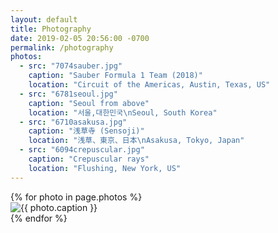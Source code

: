```yaml
---
layout: default
title: Photography
date: 2019-02-05 20:56:00 -0700
permalink: /photography
photos:
  - src: "7074sauber.jpg"
    caption: "Sauber Formula 1 Team (2018)"
    location: "Circuit of the Americas, Austin, Texas, US"
  - src: "6781seoul.jpg"
    caption: "Seoul from above"
    location: "서울,대한민국\nSeoul, South Korea"
  - src: "6710asakusa.jpg"
    caption: "浅草寺 (Sensoji)"
    location: "浅草、東京、日本\nAsakusa, Tokyo, Japan"
  - src: "6094crepuscular.jpg"
    caption: "Crepuscular rays"
    location: "Flushing, New York, US"
---
```


<div id="masonry" class="masonry">
{% for photo in page.photos %}
  <div class="item">
    <div class="content">
      <img src="/assets/photography/thumbnails/{{ photo.src }}" full-src="/assets/photography/{{ photo.src }}" alt="{{ photo.caption }}" location="{{ photo.location }}"/>
    </div>
  </div> {% endfor %}
</div>

<div id="modal" class="modal">
  <div class="modal-inner">
    <img id="modal-image" src="" alt=""/>
    <div class="info">
      <div class="title">
        <div id="caption"></div>
        <div id="location"></div>
      </div>
      <div class="shot-info">
        <div class="camera-info">
          <div id="camera-model"></div>
          <div id="lens-model"></div>
        </div>
        <div class="image-info">
          <div id="aperture"></div>
          <div id="shutter-speed"></div>
          <div id="focal-length"></div>
          <div id="iso"></div>
        </div>
      </div>
    </div>
  </div>
</div>

<script type="text/javascript" src="/assets/js/exif.js" async></script>
<script type="text/javascript">
(function() {
  function getExifData(imageNode, cb) {
    EXIF.getData(imageNode, function() {
      var exifData = EXIF.getAllTags(this);
      cb(exifData);
    });
  }

  document.getElementById('masonry').addEventListener('click', function(ev) {
      var target = ev.target;
      if (target.nodeName == "IMG") {
        var modalImage = document.getElementById('modal-image');
        if (modalImage.getAttribute('src') != target.getAttribute('full-src')) {
          document.getElementById('caption').innerText = "Loading";
          document.getElementById('location').innerText = "";
          document.getElementById('camera-model').innerText = ""
          document.getElementById('lens-model').innerText = ""
          document.getElementById('aperture').innerText = "";
          document.getElementById('focal-length').innerText = "";
          document.getElementById('iso').innerText = "";
          document.getElementById('shutter-speed').innerText = "";

          modalImage.setAttribute('src', target.getAttribute('full-src'));
          modalImage.setAttribute('alt', target.getAttribute('alt'));
          modalImage.exifdata = null;
        }
        document.getElementById('modal').className = "modal active";

        function onImageLoad() {
          getExifData(modalImage, function(exifData) {
            document.getElementById('caption').innerText = target.getAttribute('alt');
            document.getElementById('location').innerText = target.getAttribute('location');
            document.getElementById('camera-model').innerText = exifData.Model;
            if (exifData.LensModel == "EF-S18-135mm f/3.5-5.6 IS") {
              document.getElementById('lens-model').innerText = "Canon EF-S 18-135mm f/3.5-5.6 IS";
            } else {
              document.getElementById('lens-model').innerText = exifData.LensModel;
            }
            document.getElementById('aperture').innerText = "Aperture: f/" + Math.round(Math.pow(2, exifData.ApertureValue/2));
            document.getElementById('iso').innerText = "ISO: " + Math.round(exifData.ISOSpeedRatings);
            document.getElementById('focal-length').innerText = "Focal length: " + Math.round(exifData.FocalLength) + "mm";

            var shutterSpeed = Math.pow(2, exifData.ShutterSpeedValue)
            var shutterSpeedText = "Shutter speed: "
            if (shutterSpeed <= 1) {
              shutterSpeedText += Math.round((1/shutterSpeed) * 10) / 10;
            } else {
              shutterSpeedText += "1/" + Math.round(shutterSpeed);
            }
            shutterSpeedText += "s"
            document.getElementById('shutter-speed').innerText = shutterSpeedText;
          });
          modalImage.removeEventListener('load', onImageLoad);
        }

        if (modalImage.complete) {
          onImageLoad();
        } else {
          modalImage.addEventListener('load', onImageLoad)
        }
      }
  });

  document.getElementById('modal').addEventListener('click', function(ev) {
    if (ev.target.nodeName == "DIV" && ev.target.className == "modal-inner") {
      document.getElementById('modal').className = "modal";
    }
  });
})();
</script>
